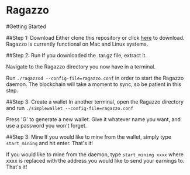 # Ragazzo

#Getting Started

##Step 1: Download
Either clone this repository or click [here](http://romaniellolovettseniorproject2017.weebly.com/uploads/1/0/3/0/103055266/ragazzo.tar.gz) to download. Ragazzo is currently functional on Mac and Linux systems.

##Step 2: Run
If you downloaded the .tar.gz file, extract it.

Navigate to the Ragazzo directory you now have in a terminal.

Run `./ragazzod --config-file=ragazzo.conf` in order to start the Ragazzo daemon. The blockchain will take a moment to sync, so be patient in this step.

##Step 3: Create a wallet
In another terminal, open the Ragazzo directory and run `./simplewallet --config-file=ragazzo.conf`

Press 'G' to generate a new wallet. Give it whatever name you want, and use a password you won't forget.

##Step 3: Mine
If you would like to mine from the wallet, simply type `start_mining` and hit enter. That's it!

If you would like to mine from the daemon, type `start_mining xxxx` where xxxx is replaced with the address you would like to send your earnings to. That's it!
